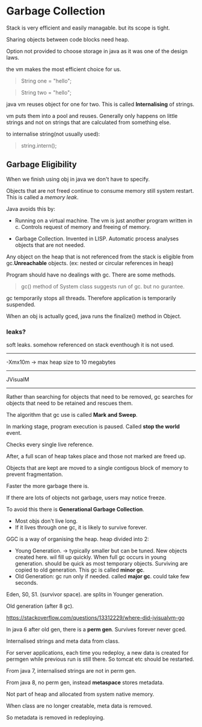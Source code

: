 # Garbage Collection

Stack is very efficient and easily managable. but its scope is tight.

Sharing objects between code blocks need heap.

Option not provided to choose storage in java as it was one of the design laws.

the vm makes the most efficient choice for us.


>String one = "hello";

>String two = "hello";

java vm reuses object for one for two. This is called __Internalising__ of strings.

vm puts them into a pool and reuses. Generally only happens on little strings and not on strings that are calculated from something else.

to internalise string(not usually used): 
> string.intern();

## Garbage Eligibility

When we finish using obj in java we don't have to specify.

Objects that are not freed continue to consume memory still system restart. This is called a _memory leak_.

Java avoids this by:

* Running on a virtual machine.
The vm is just another program written in c.
Controls request of memory and freeing of memory.

* Garbage Collection. Invented in LISP. 
Automatic process analyses objects that are not needed.

Any object on the heap that is not referenced from the stack is eligible from gc.__Unreachable__ objects. (ex: nested or circular references in heap)



Program should have no dealings with gc.
There are some methods.
>gc() method of System class suggests run of gc.
but no gurantee.

gc temporarily stops all threads. Therefore application is temporarily suspended.


When an obj is actually gced, java runs the finalize() method in Object.


### leaks?
soft leaks. somehow referenced on stack eventhough it is not used.

*****

-Xmx10m -> max heap size to 10 megabytes


*****
JVisualM
******

Rather than searching for objects that need to be removed, gc searches for objects that need to be retained and rescues them.

The algorithm that gc use is called __Mark and Sweep__. 

In marking stage, program execution is paused. Called __stop the world__ event.

Checks every single live reference.

After, a full scan of heap takes place and those not marked are freed up.

Objects that are kept are moved to a single contigous block of memory to prevent fragmentation.

Faster the more garbage there is.

If there are lots of objects not garbage, users may notice freeze. 

To avoid this there is __Generational Garbage Collection__. 
* Most objs don't live long.
* If it lives through one gc, it is likely to survive forever.

GGC is a way of organising the heap.
heap divided into 2:
* Young Generation. -> typically smaller but can be tuned. New objects created here. wil fill up quickly. When full gc occurs in young generation. should be quick as most temporary objects. Surviving are copied to old
generation. This gc is called __minor gc__.
* Old Generation: gc run only if needed. called __major gc__. could take few seconds.

Eden, S0, S1. (survivor space). are splits in Younger generation.

Old generation (after 8 gc).

https://stackoverflow.com/questions/13312229/where-did-jvisualvm-go



In java 6 after old gen, there is a **perm gen**. Survives forever never gced.

Internalised strings and meta data from class.

For server applications, each time you redeploy, a new data is created for permgen while previous run is still there.
So tomcat etc should be restarted.

From java 7, internalised strings are not in perm gen.

From java 8, no perm gen, instead **metaspace** stores metadata. 

Not part of heap and allocated from system native memory.

When class are no longer creatable, meta data is removed.

So metadata is removed in redeploying.



